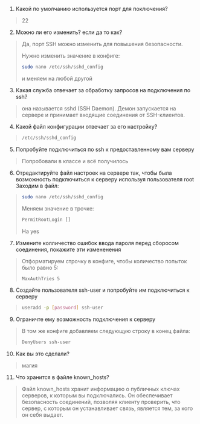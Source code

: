 1. Какой по умолчанию используется порт для поключения?
> 22
2. Можно ли его изменить? если да то как?
> Да, порт SSH можно изменить для повышения безопасности.
>
> Нужно изменить значение в конфиге:
>```sh
>sudo nano /etc/ssh/sshd_config
>```
> и меняем на любой другой
3. Какая служба отвечает за обработку запросов на подключения по ssh?
>она называется sshd (SSH Daemon). Демон запускается на сервере и принимает входящие соединения от SSH-клиентов.
4. Какой файл конфигурации отвечает за его настройку?
>```sh
>/etc/ssh/sshd_config
>```
5. Попробуйте подключиться по ssh к предоставленному вам серверу
>Попробовали в классе и всё получилось
6. Отредактируйте файл настроек на сервере так, чтобы была возможность подключиться к серверу используя пользователя root
Заходим в файл:
>```sh
>sudo nano /etc/ssh/sshd_config
>```
>Меняем значение в трочке:
>```sh
>PermitRootLogin []
>```
>На yes
7. Измените колличество ошибок ввода пароля перед сборосом соединения, покажите эти измененения
>Отформатируем строчку в конфиге, чтобы количество попыток было равно 5:
>```sh
>MaxAuthTries 5
>```
8. Создайте пользователя ssh-user и попробуйте им подключиться к серверу
>```sh
>useradd -p [password] ssh-user
>```
9. Ограничте ему возможность подключения к серверу
> В том же конфиге добавляем  следующую строку в конец файла:
>```sh
>DenyUsers ssh-user
>```
10. Как вы это сделали?
>магия
11. Что хранится в файле known_hosts?
>Файл known_hosts хранит информацию о публичных ключах серверов, к которым вы подключались. Он обеспечивает безопасность соединений, позволяя клиенту проверить, что сервер, с которым он устанавливает связь, является тем, за кого он себя выдает.
